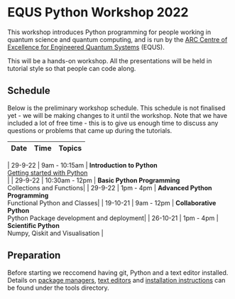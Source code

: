 # EQUS Python Workshop 2022

This workshop introduces Python programming for people working in quantum science and quantum computing, and is run by the [ARC Centre of Excellence for Engineered Quantum Systems](https://equs.org) (EQUS). 
 
This will be a hands-on workshop. All the presentations will be held in tutorial style so that people can code along.



## Schedule

Below is the preliminary workshop schedule. This schedule is not finalised yet - we will be making changes to it until the workshop. Note that we have included a lot of free time - this is to give us enough time to discuss any questions or problems that came up during the tutorials.

| Date | Time | Topics |  
| ------------- |:-------------:|:-------------:|

| 29-9-22 | 9am - 10:15am       | **Introduction to Python** <br> [Getting started with Python](week-0-introduction-to-python/README.md)<br>|
| 29-9-22 | 10:30am - 12pm       | **Basic Python Programming** <br> Collections and Functions|
| 29-9-22 | 1pm - 4pm      | **Advanced Python Programming**  <br> Functional Python and Classes|
| 19-10-21 | 9am - 12pm     | **Collaborative Python** <br> Python Package development and deployment|
| 26-10-21 | 1pm - 4pm     | **Scientific Python** <br> Numpy, Qiskit and Visualisation |


## Preparation

Before starting we reccomend having git, Python and a text editor installed. Details on [package managers](tools/package_managers.md), [text editors](tools/text_editors.md) and [installation instructions](tools/os_setup.md) can be found under the tools directory.
